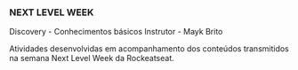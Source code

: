 ### NEXT LEVEL WEEK

Discovery - Conhecimentos básicos
Instrutor - Mayk Brito

Atividades desenvolvidas em acompanhamento dos conteúdos transmitidos na semana Next Level Week da Rockeatseat.